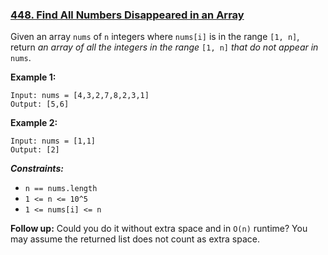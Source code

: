 ### [448. Find All Numbers Disappeared in an Array](https://leetcode.com/problems/find-all-numbers-disappeared-in-an-array/)

Given an array `nums` of `n` integers where `nums[i]` is in the range `[1, n]`,
return _an array of all the integers in the range_ `[1, n]` _that do not appear in_ `nums`.

**Example 1:**
  ```
  Input: nums = [4,3,2,7,8,2,3,1]
  Output: [5,6]
  ```

**Example 2:**
  ```
  Input: nums = [1,1]
  Output: [2]
  ```

_**Constraints:**_
- `n == nums.length`
- `1 <= n <= 10^5`
- `1 <= nums[i] <= n`

**Follow up:** Could you do it without extra space and in `O(n)` runtime?
You may assume the returned list does not count as extra space.